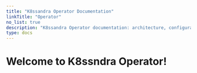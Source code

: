 ```yaml
---
title: "K8ssandra Operator Documentation"
linkTitle: "Operator"
no_list: true
description: "K8ssandra Operator documentation: architecture, configuration, guided tasks"
type: docs
---
```


# Welcome to K8ssndra Operator!